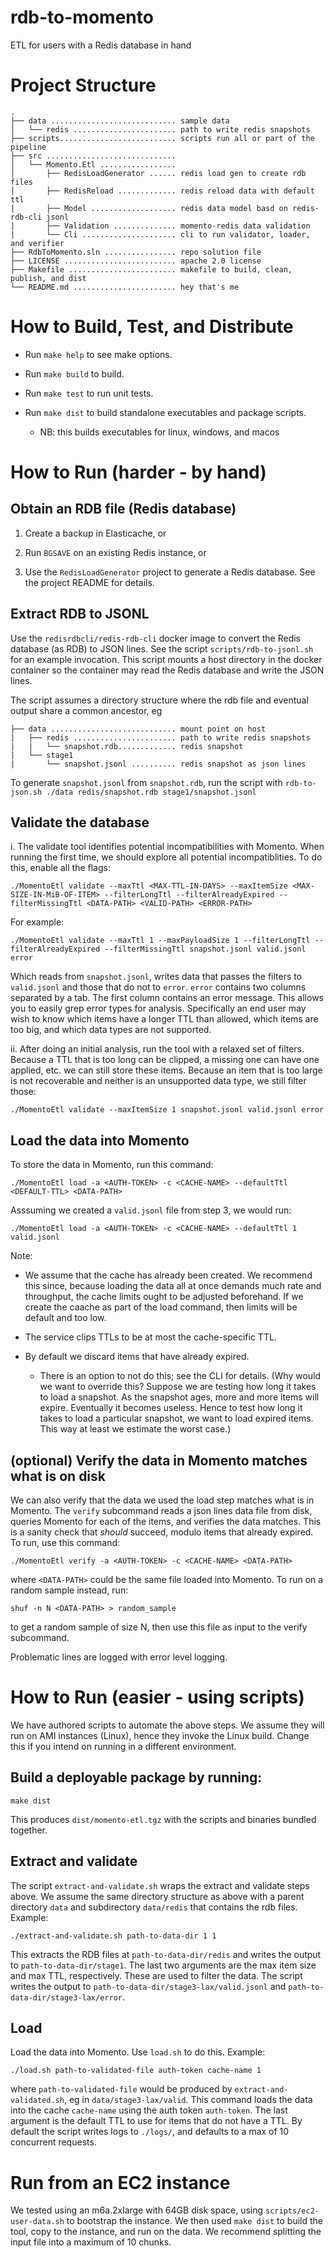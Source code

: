 # rdb-to-momento

ETL for users with a Redis database in hand

# Project Structure

```
.
├── data ............................ sample data
│   └── redis ....................... path to write redis snapshots
├── scripts.......................... scripts run all or part of the pipeline
├── src .............................
│   └── Momento.Etl .................
│       ├── RedisLoadGenerator ...... redis load gen to create rdb files
│       ├── RedisReload ............. redis reload data with default ttl
|       ├── Model ................... redis data model basd on redis-rdb-cli jsonl
|       ├── Validation .............. momento-redis data validation
|       └── Cli ..................... cli to run validator, loader, and verifier
├── RdbToMomento.sln ................ repo solution file
├── LICENSE ......................... apache 2.0 license
├── Makefile ........................ makefile to build, clean, publish, and dist
└── README.md ....................... hey that's me

```

# How to Build, Test, and Distribute

- Run `make help` to see make options.

- Run `make build` to build.

- Run `make test` to run unit tests.

- Run `make dist` to build standalone executables and package scripts.
  - NB: this builds executables for linux, windows, and macos

# How to Run (harder - by hand)

## Obtain an RDB file (Redis database)

1. Create a backup in Elasticache, or

2. Run `BGSAVE` on an existing Redis instance, or

3. Use the `RedisLoadGenerator` project to generate a Redis database. See the project README for details.

## Extract RDB to JSONL

Use the `redisrdbcli/redis-rdb-cli` docker image to convert the Redis database (as RDB) to JSON lines. See the script `scripts/rdb-to-jsonl.sh` for an example invocation. This script mounts a host directory in the docker container so the container may read the Redis database and write the JSON lines.

The script assumes a directory structure where the rdb file and eventual output share a common ancestor, eg

```
├── data ............................ mount point on host
|   ├── redis ....................... path to write redis snapshots
|   |   └── snapshot.rdb............. redis snapshot
|   └── stage1
|       └── snapshot.jsonl .......... redis snapshot as json lines
```

To generate `snapshot.jsonl` from `snapshot.rdb`, run the script with `rdb-to-json.sh ./data redis/snapshot.rdb stage1/snapshot.jsonl`

## Validate the database

i. The validate tool identifies potential incompatibilities with Momento. When running the first time, we should explore all potential incompatiblities. To do this, enable all the flags:

`./MomentoEtl validate --maxTtl <MAX-TTL-IN-DAYS> --maxItemSize <MAX-SIZE-IN-MiB-OF-ITEM> --filterLongTtl --filterAlreadyExpired --filterMissingTtl <DATA-PATH> <VALID-PATH> <ERROR-PATH>`

For example:

`./MomentoEtl validate --maxTtl 1 --maxPayloadSize 1 --filterLongTtl --filterAlreadyExpired --filterMissingTtl snapshot.jsonl valid.jsonl error`

Which reads from `snapshot.jsonl`, writes data that passes the filters to `valid.jsonl` and those that do not to `error`. `error` contains two columns separated by a tab. The first column contains an error message. This allows you to easily grep error types for analysis. Specifically an end user may wish to know which items have a longer TTL than allowed, which items are too big, and which data types are not supported.

ii. After doing an initial analysis, run the tool with a relaxed set of filters. Because a TTL that is too long can be clipped, a missing one can have one applied, etc. we can still store these items. Because an item that is too large is not recoverable and neither is an unsupported data type, we still filter those:

`./MomentoEtl validate --maxItemSize 1 snapshot.jsonl valid.jsonl error`

## Load the data into Momento

To store the data in Momento, run this command:

`./MomentoEtl load -a <AUTH-TOKEN> -c <CACHE-NAME> --defaultTtl <DEFAULT-TTL> <DATA-PATH>`

Asssuming we created a `valid.jsonl` file from step 3, we would run:

`./MomentoEtl load -a <AUTH-TOKEN> -c <CACHE-NAME> --defaultTtl 1 valid.jsonl`

Note:

- We assume that the cache has already been created. We recommend this since, because loading the data all at once demands much rate and throughput, the cache limits ought to be adjusted beforehand. If we create the caache as part of the load command, then limits will be default and too low.

- The service clips TTLs to be at most the cache-specific TTL.

- By default we discard items that have already expired.
  - There is an option to not do this; see the CLI for details. (Why would we want to override this? Suppose we are testing how long it takes to load a snapshot. As the snapshot ages, more and more items will expire. Eventually it becomes useless. Hence to test how long it takes to load a particular snapshot, we want to load expired items. This way at least we estimate the worst case.)

## (optional) Verify the data in Momento matches what is on disk

We can also verify that the data we used the load step matches what is in Momento. The `verify` subcommand reads a json lines data file from disk, queries Momento for each of the items, and verifies the data matches. This is a sanity check that _should_ succeed, modulo items that already expired. To run, use this command:

`./MomentoEtl verify -a <AUTH-TOKEN> -c <CACHE-NAME> <DATA-PATH>`

where `<DATA-PATH>` could be the same file loaded into Momento. To run on a random sample instead, run:

`shuf -n N <DATA-PATH> > random_sample`

to get a random sample of size N, then use this file as input to the verify subcommand.

Problematic lines are logged with error level logging.

# How to Run (easier - using scripts)

We have authored scripts to automate the above steps. We assume they will run on AMI instances (Linux), hence they invoke the Linux build. Change this if you intend on running in a different environment.

## Build a deployable package by running:

`make dist`

This produces `dist/momento-etl.tgz` with the scripts and binaries bundled together.

## Extract and validate

The script `extract-and-validate.sh` wraps the extract and validate steps above. We assume the same directory structure as above with a parent directory `data` and subdirectory `data/redis` that contains the rdb files. Example:

`./extract-and-validate.sh path-to-data-dir 1 1`

This extracts the RDB files at `path-to-data-dir/redis` and writes the output to `path-to-data-dir/stage1`. The last two arguments are the max item size and max TTL, respectively. These are used to filter the data. The script writes the output to `path-to-data-dir/stage3-lax/valid.jsonl` and `path-to-data-dir/stage3-lax/error`.

## Load

Load the data into Momento. Use `load.sh` to do this. Example:

`./load.sh path-to-validated-file auth-token cache-name 1`

where `path-to-validated-file` would be produced by `extract-and-validated.sh`, eg in `data/stage3-lax/valid`. This command loads the data into the cache `cache-name` using the auth token `auth-token`. The last argument is the default TTL to use for items that do not have a TTL. By default the script writes logs to `./logs/`, and defaults to a max of 10 concurrent requests.

# Run from an EC2 instance

We tested using an m6a.2xlarge with 64GB disk space, using `scripts/ec2-user-data.sh` to bootstrap the instance. We then used `make dist` to build the tool, copy to the instance, and run on the data. We recommend splitting the input file into a maximum of 10 chunks.
